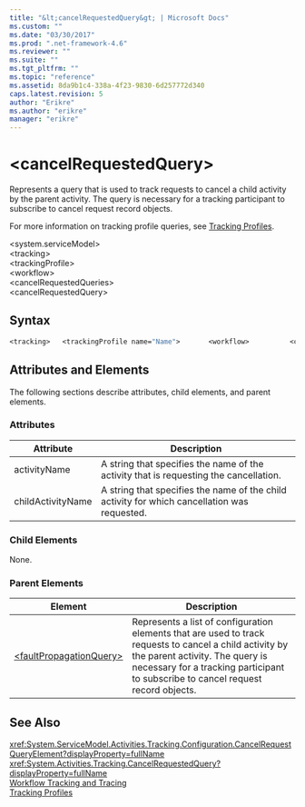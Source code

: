 ```yaml
---
title: "&lt;cancelRequestedQuery&gt; | Microsoft Docs"
ms.custom: ""
ms.date: "03/30/2017"
ms.prod: ".net-framework-4.6"
ms.reviewer: ""
ms.suite: ""
ms.tgt_pltfrm: ""
ms.topic: "reference"
ms.assetid: 8da9b1c4-338a-4f23-9830-6d257772d340
caps.latest.revision: 5
author: "Erikre"
ms.author: "erikre"
manager: "erikre"
---
```

# &lt;cancelRequestedQuery&gt;
Represents a query that is used to track requests to cancel a child activity by the parent activity. The query is necessary for a tracking participant to subscribe to cancel request record objects.  
  
 For more information on tracking profile queries, see [Tracking Profiles](../../../../../docs/framework/windows-workflow-foundation/tracking-profiles.md).  
  
 \<system.serviceModel>  
\<tracking>  
\<trackingProfile>  
\<workflow>  
\<cancelRequestedQueries>  
\<cancelRequestedQuery>  
  
## Syntax  
  
```vb  
<tracking>   <trackingProfile name="Name">       <workflow>          <cancelRequestQueries>             <cancelRequestQuery activityName="String"                 childActivityName="String"/>          </cancelRequestQueries>       </workflow>   </trackingProfile></tracking>  
```  
  
## Attributes and Elements  
 The following sections describe attributes, child elements, and parent elements.  
  
### Attributes  
  
|Attribute|Description|  
|---------------|-----------------|  
|activityName|A string that specifies the name of the activity that is requesting the cancellation.|  
|childActivityName|A string that specifies the name of the child activity for which cancellation was requested.|  
  
### Child Elements  
 None.  
  
### Parent Elements  
  
|Element|Description|  
|-------------|-----------------|  
|[\<faultPropagationQuery>](../../../../../docs/framework/configure-apps/file-schema/windows-workflow-foundation/faultpropagationquery.md)|Represents a list of configuration elements that are used to track requests to cancel a child activity by the parent activity. The query is necessary for a tracking participant to subscribe to cancel request record objects.|  
  
## See Also  
 <xref:System.ServiceModel.Activities.Tracking.Configuration.CancelRequestQueryElement?displayProperty=fullName>       
 <xref:System.Activities.Tracking.CancelRequestedQuery?displayProperty=fullName>       
 [Workflow Tracking and Tracing](../../../../../docs/framework/windows-workflow-foundation/workflow-tracking-and-tracing.md)   
 [Tracking Profiles](../../../../../docs/framework/windows-workflow-foundation/tracking-profiles.md)